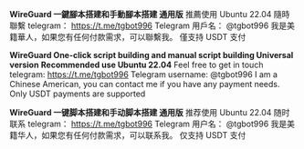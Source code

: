 **WireGuard 一鍵腳本搭建和手動腳本搭建 通用版**
推薦使用 Ubuntu 22.04
隨時聯繫
telegram：
https://t.me/tgbot996
Telegram 用戶名： @tgbot996
我是美籍華人，如果您有任何付款需求，可以聯繫我。
僅支持 USDT 支付

**WireGuard One-click script building and manual script building Universal version** 
**Recommended use Ubuntu 22.04** 
Feel free to get in touch
telegram:
https://t.me/tgbot996
Telegram username: @tgbot996
I am a Chinese American, you can contact me if you have any payment needs.
Only USDT payments are supported

**WireGuard 一键脚本搭建和手动脚本搭建 通用版**
推荐使用 Ubuntu 22.04
随时联系
telegram：
https://t.me/tgbot996
Telegram 用户名： @tgbot996
我是美籍华人，如果您有任何付款需求，可以联系我。
仅支持 USDT 支付

